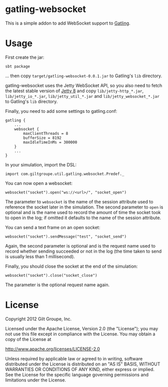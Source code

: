 gatling-websocket
=================

This is a simple addon to add WebSocket support to
[Gatling](http://gatling-tool.org/).

Usage
=====

First create the jar:

    sbt package

... then copy `target/gatling-websocket-0.0.1.jar` to Gatling's `lib`
directory.

gatling-websocket uses the Jetty WebSocket API, so you also need to fetch the
latest stable version of
[Jetty 8](http://download.eclipse.org/jetty/stable-8/dist/) and copy
`lib/jetty-http_*.jar`, `lib/jetty_io_*.jar`, `lib/jetty_util_*.jar` and
`lib/jetty_websocket_*.jar` to Gatling's `lib` directory.

Finally, you need to add some settings to gatling.conf:

    gatling {
        ...
        websocket {
            maxClientThreads = 8
            bufferSize = 8192
            maxIdleTimeInMs = 300000
        }
        ...
    }

In your simulation, import the DSL:

    import com.giltgroupe.util.gatling.websocket.Predef._

You can now open a websocket:

    websocket("socket").open("ws://<url>/", "socket_open")

The parameter to `websocket` is the name of the session attribute used to
reference the socket later in the simulation. The second parameter to `open` is
optional and is the name used to record the amount of time the socket took to
open in the log; if omitted it defaults to the name of the session attribute.

You can send a text frame on an open socket:

    websocket("socket").sendMessage("test", "socket_send")

Again, the second parameter is optional and is the request name used to record
whether sending succeeded or not in the log (the time taken to send is usually
less than 1 millisecond).

Finally, you should close the socket at the end of the simulation:

    websocket("socket").close("socket_close")

The parameter is the optional request name again.

License
=======

Copyright 2012 Gilt Groupe, Inc.

Licensed under the Apache License, Version 2.0 (the "License");
you may not use this file except in compliance with the License.
You may obtain a copy of the License at

   http://www.apache.org/licenses/LICENSE-2.0

Unless required by applicable law or agreed to in writing, software
distributed under the License is distributed on an "AS IS" BASIS,
WITHOUT WARRANTIES OR CONDITIONS OF ANY KIND, either express or implied.
See the License for the specific language governing permissions and
limitations under the License.
